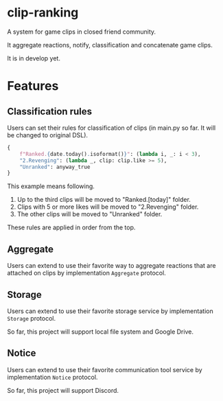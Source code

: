 # clip-ranking

A system for game clips in closed friend community.

It aggregate reactions, notify, classification and concatenate game clips.

It is in develop yet.

# Features

## Classification rules

Users can set their rules for classification of clips (in main.py so far. It will be changed to original DSL).

```py
{
    f"Ranked.{date.today().isoformat()}": (lambda i, _: i < 3),
    "2.Revenging": (lambda _, clip: clip.like >= 5),
    "Unranked": anyway_true
}
```

This example means following.

1. Up to the third clips will be moved to "Ranked.[today]" folder.
2. Clips with 5 or more likes will be moved to "2.Revenging" folder.
3. The other clips will be moved to "Unranked" folder.

These rules are applied in order from the top.

## Aggregate

Users can extend to use their favorite way to aggregate reactions that are attached on clips by implementation `Aggregate` protocol.

## Storage

Users can extend to use their favorite storage service by implementation `Storage` protocol.

So far, this project will support local file system and Google Drive.

## Notice

Users can extend to use their favorite communication tool service by implementation `Notice` protocol.

So far, this project will support Discord.
